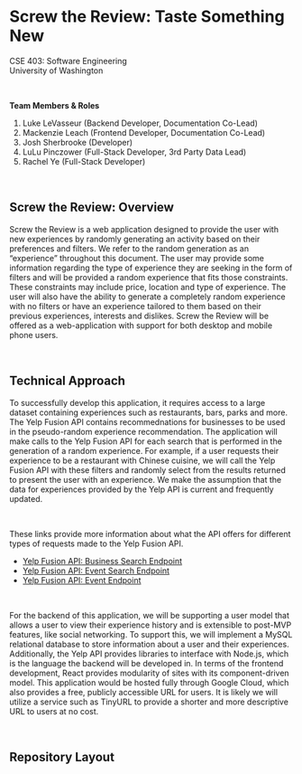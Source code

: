 # Screw the Review: Taste Something New
CSE 403: Software Engineering  
University of Washington  

&nbsp;  

**Team Members & Roles**
1. Luke LeVasseur (Backend Developer, Documentation Co-Lead)
2. Mackenzie Leach (Frontend Developer, Documentation Co-Lead)
3. Josh Sherbrooke (Developer)
4. LuLu Pinczower (Full-Stack Developer, 3rd Party Data Lead)
5. Rachel Ye (Full-Stack Developer) 

&nbsp;  

## Screw the Review: Overview
Screw the Review is a web application designed to provide the user with new experiences by randomly generating an activity based on their preferences and filters. We refer to the random generation as an “experience” throughout this document. The user may provide some information regarding the type of experience they are seeking in the form of filters and will be provided a random experience that fits those constraints. These constraints may include price, location and type of experience. The user will also have the ability to generate a completely random experience with no filters or have an experience tailored to them based on their previous experiences, interests and dislikes. Screw the Review will be offered as a web-application with support for both desktop and mobile phone users.

&nbsp;  

## Technical Approach
To successfully develop this application, it requires access to a large dataset containing experiences such as restaurants, bars, parks and more. The Yelp Fusion API contains recommednations for businesses to be used in the pseudo-random experience recommendation. The application will make calls to the Yelp Fusion API for each search that is performed in the generation of a random experience. For example, if a user requests their experience to be a restaurant with Chinese cuisine, we will call the Yelp Fusion API with these filters and randomly select from the results returned to present the user with an experience. We make the assumption that the data for experiences provided by the Yelp API is current and frequently updated.

&nbsp;  

These links provide more information about what the API offers for different types of requests made to the Yelp Fusion API. 
  * [Yelp Fusion API: Business Search Endpoint](https://www.yelp.com/developers/documentation/v3/business_search)
  * [Yelp Fusion API: Event Search Endpoint](https://www.yelp.com/developers/documentation/v3/event_search)
  * [Yelp Fusion API: Event Endpoint](https://www.yelp.com/developers/documentation/v3/event)

&nbsp;  

For the backend of this application, we will be supporting a user model that allows a user to view their experience history and is extensible to post-MVP features, like social networking. To support this, we will implement a MySQL relational database to store information about a user and their experiences. Additionally, the Yelp API provides libraries to interface with Node.js, which is the language the backend will be developed in. In terms of the frontend development, React provides modularity of sites with its component-driven model. This application would be hosted fully through Google Cloud, which also provides a free, publicly accessible URL for users. It is likely we will utilize a service such as TinyURL to provide a shorter and more descriptive URL to users at no cost. 

&nbsp;  

## Repository Layout
